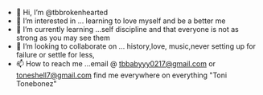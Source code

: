 - 👋 Hi, I’m @tbbrokenhearted
- 👀 I’m interested in ... learning to love myself and be a better me
- 🌱 I’m currently learning ...self discipline and that everyone is not as strong as you may see them 
- 💞️ I’m looking to collaborate on ... history,love, music,never setting up for failure or settle for less,
- 📫 How to reach me ...email @ tbbabyyy0217@gmail.com or toneshell7@gmail.com
find me everywhere on everything "Toni Tonebonez"
<!---
tbbrokenhearted/tbbrokenhearted is a ✨ special ✨ repository because its `README.md` (this file) appears on your GitHub profile.
You can click the Preview link to take a look at your changes.
--->
